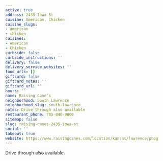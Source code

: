 ```yaml
---
active: true
address: 2435 Iowa St
cuisine: American, Chicken
cuisine_slugs:
- american
- chicken
cuisines:
- American
- Chicken
curbside: false
curbside_instructions: ''
delivery: false
delivery_service_websites: ''
food_urls: []
giftcard: false
giftcard_notes: ''
giftcard_url: ''
hours: ''
name: Raising Cane’s
neighborhood: South Lawrence
neighborhood_slug: south-lawrence
notes: Drive through also available
restaurant_phone: 785-840-9800
sitemap: false
slug: raising-canes-2435-iowa-st
social: ''
takeout: true
website: https://www.raisingcanes.com/location/kansas/lawrence/phog
---
```


Drive through also available